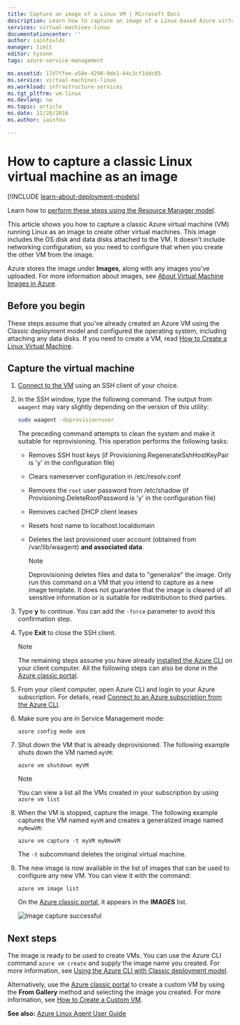 ```yaml
---
title: Capture an image of a Linux VM | Microsoft Docs
description: Learn how to capture an image of a Linux-based Azure virtual machine (VM) created with the classic deployment model.
services: virtual-machines-linux
documentationcenter: ''
author: iainfoulds
manager: timlt
editor: tysonn
tags: azure-service-management

ms.assetid: 17d7ffee-a58e-4290-9de1-64c3cf1ddc05
ms.service: virtual-machines-linux
ms.workload: infrastructure-services
ms.tgt_pltfrm: vm-linux
ms.devlang: na
ms.topic: article
ms.date: 11/28/2016
ms.author: iainfou

---
```

# How to capture a classic Linux virtual machine as an image
[!INCLUDE [learn-about-deployment-models](../../includes/learn-about-deployment-models-classic-include.md)]

Learn how to [perform these steps using the Resource Manager model](virtual-machines-linux-capture-image.md?toc=%2fazure%2fvirtual-machines%2flinux%2ftoc.json).

This article shows you how to capture a classic Azure virtual machine (VM) running Linux as an image to create other virtual machines. This image includes the OS disk and data disks attached to the VM. It doesn't include networking configuration, so you need to configure that when you create the other VM from the image.

Azure stores the image under **Images**, along with any images you've uploaded. For more information about images, see [About Virtual Machine Images in Azure][About Virtual Machine Images in Azure].

## Before you begin
These steps assume that you've already created an Azure VM using the Classic deployment model and configured the operating system, including attaching any data disks. If you need to create a VM, read [How to Create a Linux Virtual Machine][How to Create a Linux Virtual Machine].

## Capture the virtual machine
1. [Connect to the VM](virtual-machines-linux-mac-create-ssh-keys.md?toc=%2fazure%2fvirtual-machines%2flinux%2ftoc.json) using an SSH client of your choice.
2. In the SSH window, type the following command. The output from `waagent` may vary slightly depending on the version of this utility:
   
    ```bash
    sudo waagent -deprovision+user
    ```
   
    The preceding command attempts to clean the system and make it suitable for reprovisioning. This operation performs the following tasks:
   
   * Removes SSH host keys (if Provisioning.RegenerateSshHostKeyPair is 'y' in the configuration file)
   * Clears nameserver configuration in /etc/resolv.conf
   * Removes the `root` user password from /etc/shadow (if Provisioning.DeleteRootPassword is 'y' in the configuration file)
   * Removes cached DHCP client leases
   * Resets host name to localhost.localdomain
   * Deletes the last provisioned user account (obtained from /var/lib/waagent) **and associated data**.
     
     > [!NOTE]
     > Deprovisioning deletes files and data to "generalize" the image. Only run this command on a VM that you intend to capture as a new image template. It does not guarantee that the image is cleared of all sensitive information or is suitable for redistribution to third parties.

3. Type **y** to continue. You can add the `-force` parameter to avoid this confirmation step.
4. Type **Exit** to close the SSH client.
   
   > [!NOTE]
   > The remaining steps assume you have already [installed the Azure CLI](../xplat-cli-install.md) on your client computer. All the following steps can also be done in the [Azure classic portal][Azure classic portal].

5. From your client computer, open Azure CLI and login to your Azure subscription. For details, read [Connect to an Azure subscription from the Azure CLI](../xplat-cli-connect.md).
6. Make sure you are in Service Management mode:
   
    ```azurecli
    azure config mode asm
    ```

7. Shut down the VM that is already deprovisioned. The following example shuts down the VM named `myVM`:
   
    ```azurecli
    azure vm shutdown myVM
    ```
   
   > [!NOTE]
   > You can view a list all the VMs created in your subscription by using `azure vm list`

8. When the VM is stopped, capture the image. The following example captures the VM named `myVM` and creates a generalized image named `myNewVM`:
   
    ```azurecli
    azure vm capture -t myVM myNewVM
    ```
   
    The `-t` subcommand deletes the original virtual machine.

9. The new image is now available in the list of images that can be used to configure any new VM. You can view it with the command:
   
   ```azurecli
   azure vm image list
   ```
   
   On the [Azure classic portal][Azure classic portal], it appears in the **IMAGES** list.
   
   ![Image capture successful](./media/virtual-machines-linux-classic-capture-image/VMCapturedImageAvailable.png)

## Next steps
The image is ready to be used to create VMs. You can use the Azure CLI command `azure vm create` and supply the image name you created. For more information, see [Using the Azure CLI with Classic deployment model](../virtual-machines-command-line-tools.md). 

Alternatively, use the [Azure classic portal][Azure classic portal] to create a custom VM by using the **From Gallery** method and selecting the image you created. For more information, see [How to Create a Custom VM][How to Create a Custom Virtual Machine].

**See also:** [Azure Linux Agent User Guide](virtual-machines-linux-agent-user-guide.md?toc=%2fazure%2fvirtual-machines%2flinux%2ftoc.json)

[Azure classic portal]: http://manage.windowsazure.com
[About Virtual Machine Images in Azure]: virtual-machines-linux-classic-about-images.md
[How to Create a Custom Virtual Machine]: virtual-machines-linux-classic-create-custom.md
[How to Attach a Data Disk to a Virtual Machine]: virtual-machines-windows-classic-attach-disk.md
[How to Create a Linux Virtual Machine]: virtual-machines-linux-classic-create-custom.md
